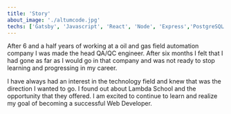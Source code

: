 ```yaml
---
title: 'Story'
about_image: './altumcode.jpg'
techs: ['Gatsby', 'Javascript', 'React', 'Node', 'Express','PostgreSQL']
---
```


After 6 and a half years of working at a oil and gas field automation company I was made the head QA/QC engineer. After six months I felt that I had gone as far as I would go in that company and was not ready to stop learning and progressing in my career. 

I have always had an interest in the technology field and knew that was the direction I wanted to go. I found out about Lambda School and the opportunity that they offered. I am excited to continue to learn and realize my goal of becoming a successful Web Developer.
